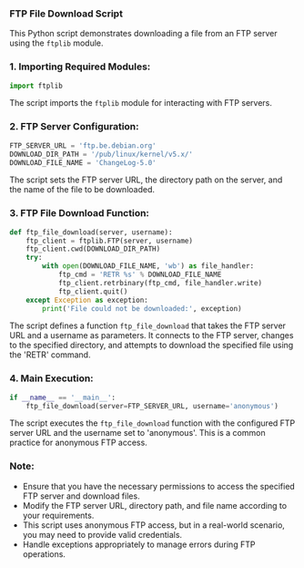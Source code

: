 ### FTP File Download Script

This Python script demonstrates downloading a file from an FTP server using the `ftplib` module.

### 1. Importing Required Modules:

```python
import ftplib
```

The script imports the `ftplib` module for interacting with FTP servers.

### 2. FTP Server Configuration:

```python
FTP_SERVER_URL = 'ftp.be.debian.org'
DOWNLOAD_DIR_PATH = '/pub/linux/kernel/v5.x/'
DOWNLOAD_FILE_NAME = 'ChangeLog-5.0'
```

The script sets the FTP server URL, the directory path on the server, and the name of the file to be downloaded.

### 3. FTP File Download Function:

```python
def ftp_file_download(server, username):
    ftp_client = ftplib.FTP(server, username)
    ftp_client.cwd(DOWNLOAD_DIR_PATH)
    try:
        with open(DOWNLOAD_FILE_NAME, 'wb') as file_handler:
            ftp_cmd = 'RETR %s' % DOWNLOAD_FILE_NAME
            ftp_client.retrbinary(ftp_cmd, file_handler.write)
            ftp_client.quit()
    except Exception as exception:
        print('File could not be downloaded:', exception)
```

The script defines a function `ftp_file_download` that takes the FTP server URL and a username as parameters. It connects to the FTP server, changes to the specified directory, and attempts to download the specified file using the 'RETR' command.

### 4. Main Execution:

```python
if __name__ == '__main__':
    ftp_file_download(server=FTP_SERVER_URL, username='anonymous')
```

The script executes the `ftp_file_download` function with the configured FTP server URL and the username set to 'anonymous'. This is a common practice for anonymous FTP access.

### Note:

- Ensure that you have the necessary permissions to access the specified FTP server and download files.
- Modify the FTP server URL, directory path, and file name according to your requirements.
- This script uses anonymous FTP access, but in a real-world scenario, you may need to provide valid credentials.
- Handle exceptions appropriately to manage errors during FTP operations.
